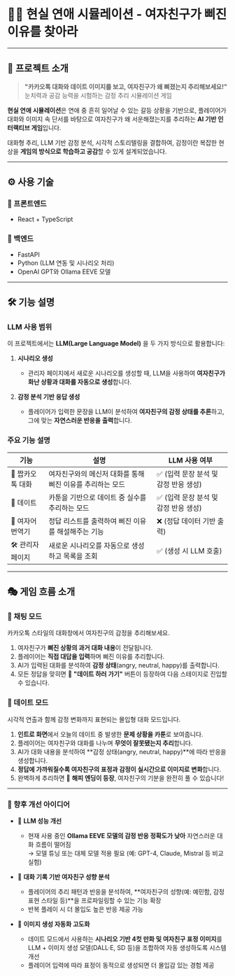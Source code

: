 # 💬💔 현실 연애 시뮬레이션 - 여자친구가 삐진 이유를 찾아라

---

## 🧠 프로젝트 소개

> **"카카오톡 대화와 데이트 이미지를 보고, 여자친구가 왜 삐졌는지 추리해보세요!"**  
> 눈치력과 공감 능력을 시험하는 감정 추리 시뮬레이션 게임

**현실 연애 시뮬레이션**은 연애 중 흔히 일어날 수 있는 갈등 상황을 기반으로, 플레이어가 대화와 이미지 속 단서를 바탕으로 여자친구가 왜 서운해졌는지를 추리하는 **AI 기반 인터랙티브 게임**입니다.

대화형 추리, LLM 기반 감정 분석, 시각적 스토리텔링을 결합하여, 감정이란 복잡한 현상을 **게임의 방식으로 학습하고 공감**할 수 있게 설계되었습니다.

---

## ⚙️ 사용 기술

### 🔧 프론트엔드
- React + TypeScript

### 🧠 백엔드
- FastAPI
- Python (LLM 연동 및 시나리오 처리)
- OpenAI GPT와 Ollama EEVE 모델

---

## 🛠️ 기능 설명

### LLM 사용 범위

이 프로젝트에서는 **LLM(Large Language Model)** 을 두 가지 방식으로 활용합니다:
1. **시나리오 생성**  
   - 관리자 페이지에서 새로운 시나리오를 생성할 때, LLM을 사용하여 **여자친구가 화난 상황과 대화를 자동으로 생성**합니다.

2. **감정 분석 기반 응답 생성**  
   - 플레이어가 입력한 문장을 LLM이 분석하여 **여자친구의 감정 상태를 추론**하고, 그에 맞는 **자연스러운 반응을 출력**합니다.

### 주요 기능 설명

| 기능 | 설명 | LLM 사용 여부 |
|------|------|----------------|
| 💬 짭카오톡 대화 | 여자친구와의 메신저 대화를 통해 삐진 이유를 추리하는 모드 | ✅ (입력 문장 분석 및 감정 반응 생성) |
| 🎉 데이트 | 카툰을 기반으로 데이트 중 실수를 추리하는 모드 | ✅ (입력 문장 분석 및 감정 반응 생성) |
| 📖 여자어 번역기 | 정답 리스트를 출력하여 삐진 이유를 해설해주는 기능 | ❌ (정답 데이터 기반 출력) |
| 🛠️ 관리자 페이지 | 새로운 시나리오를 자동으로 생성하고 목록을 조회 | ✅ (생성 시 LLM 호출) |


---

## 🎭 게임 흐름 소개

### 💬 채팅 모드 

카카오톡 스타일의 대화창에서 여자친구의 감정을 추리해보세요.

1. 여자친구가 **삐진 상황의 과거 대화 내용**이 전달됩니다.
2. 플레이어는 **직접 대답을 입력**하며 삐진 이유를 추리합니다.
3. AI가 입력된 대화를 분석하여 **감정 상태**(angry, neutral, happy)를 출력합니다.
4. 모든 정답을 맞히면 🎉 **"데이트 하러 가기"** 버튼이 등장하여 다음 스테이지로 진입할 수 있습니다.

### 🥰 데이트 모드

시각적 연출과 함께 감정 변화까지 표현되는 몰입형 대화 모드입니다.

1. **인트로 화면**에서 오늘의 데이트 중 발생한 **문제 상황을 카툰**로 보여줍니다.
2. 플레이어는 여자친구와 대화를 나누며 **무엇이 잘못됐는지 추리**합니다.
3. AI가 대화 내용을 분석하여 **감정 상태(angry, neutral, happy)**에 따라 반응을 생성합니다.
4. **정답에 가까워질수록 여자친구의 표정과 감정이 실시간으로 이미지로 변화**합니다.
5. 완벽하게 추리하면 🎊 **해피 엔딩이 등장**, 여자친구의 기분을 완전히 풀 수 있습니다!

---

### 📝 향후 개선 아이디어

- 🤖 **LLM 성능 개선**
  - 현재 사용 중인 **Ollama EEVE 모델의 감정 반응 정확도가 낮아** 자연스러운 대화 흐름이 떨어짐  
  → 모델 튜닝 또는 대체 모델 적용 필요 (예: GPT-4, Claude, Mistral 등 비교 실험)

- 🧠 **대화 기록 기반 여자친구 성향 분석**
  - 플레이어의 추리 패턴과 반응을 분석하여, **여자친구의 성향(예: 예민함, 감정 표현 스타일 등)**을 프로파일링할 수 있는 기능 확장
  - 반복 플레이 시 더 몰입도 높은 반응 제공 가능

- 🎨 **이미지 생성 자동화 고도화**
  - 데이트 모드에서 사용하는 **시나리오 기반 4컷 만화 및 여자친구 표정 이미지**를  
    LLM + 이미지 생성 모델(DALL·E, SD 등)을 조합하여 자동 생성하도록 시스템 개선
  - 플레이어 입력에 따라 표정이 동적으로 생성되면 더 몰입감 있는 경험 제공

